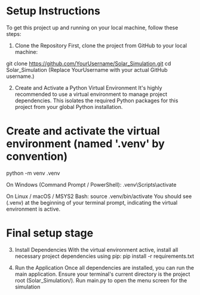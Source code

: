 # Setup Instructions
To get this project up and running on your local machine, follow these steps:

1. Clone the Repository
First, clone the project from GitHub to your local machine:

git clone https://github.com/YourUsername/Solar_Simulation.git
cd Solar_Simulation
(Replace YourUsername with your actual GitHub username.)

2. Create and Activate a Python Virtual Environment
It's highly recommended to use a virtual environment to manage project dependencies. This isolates the required Python packages for this project from your global Python installation.

# Create and activate the virtual environment (named '.venv' by convention)
python -m venv .venv

On Windows (Command Prompt / PowerShell):
.venv\Scripts\activate

On Linux / macOS / MSYS2 Bash:
source .venv/bin/activate
You should see (.venv) at the beginning of your terminal prompt, indicating the virtual environment is active.

# Final setup stage

3. Install Dependencies
With the virtual environment active, install all necessary project dependencies using pip:
pip install -r requirements.txt

5. Run the Application
Once all dependencies are installed, you can run the main application. Ensure your terminal's current directory is the project root (Solar_Simulation/).
Run main.py to open the menu screen for the simulation
